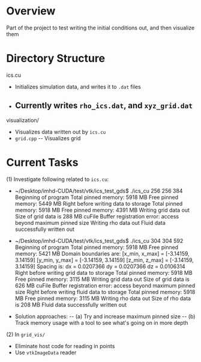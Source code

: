# Overview
Part of the project to test writing the initial conditions out, and then visualize them

# Directory Structure
ics.cu
- Initializes simulation data, and writes it to `.dat` files
- Currently writes `rho_ics.dat`, and `xyz_grid.dat`
    - 

visualization/
- Visualizes data written out by `ics.cu`
- `grid.cpp`
-- Visualizes grid

# Current Tasks
(1) Investigate following related to `ics.cu`:
- ~/Desktop/imhd-CUDA/test/vtk/ics_test_gds$ ./ics_cu 256 256 384
    Beginning of program
    Total pinned memory: 5918 MB
    Free pinned memory: 5449 MB
    Right before writing data to storage
    Total pinned memory: 5918 MB
    Free pinned memory: 4391 MB
    Writing grid data out
    Size of grid data is 288 MB
    cuFile Buffer registration error: access beyond maximum pinned size
    Writing rho data out
    Fluid data successfully written out

- ~/Desktop/imhd-CUDA/test/vtk/ics_test_gds$ ./ics_cu 304 304 592
Beginning of program
Total pinned memory: 5918 MB
Free pinned memory: 5421 MB
Domain boundaries are: 
[x_min, x_max] = [-3.14159, 3.14159]
[y_min, y_max] = [-3.14159, 3.14159]
[z_min, z_max] = [-3.14159, 3.14159]
Spacing is: 
dx = 0.0207366
dy = 0.0207366
dz = 0.0106314
Right before writing grid data to storage
Total pinned memory: 5918 MB
Free pinned memory: 3115 MB
Writing grid data out
Size of grid data is 626 MB
cuFile Buffer registration error: access beyond maximum pinned size
Right before writing fluid data to storage
Total pinned memory: 5918 MB
Free pinned memory: 3115 MB
Writing rho data out
Size of rho data is 208 MB
Fluid data successfully written out

- Solution approaches: 
-- (a) Try and increase maximum pinned size
-- (b) Track memory usage with a tool to see what's going on in more depth

(2) In `grid_vis/`
- Eliminate host code for reading in points
- Use `vtkImageData` reader
